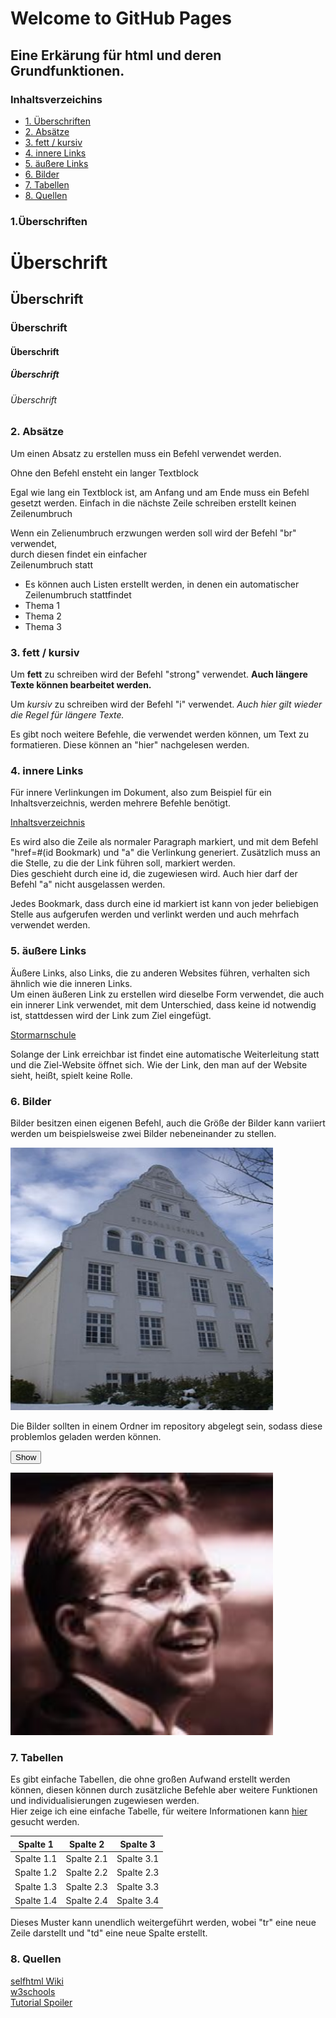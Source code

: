 # Welcome to GitHub Pages

<h2> 
Eine Erkärung für html und deren Grundfunktionen.
</h2>

<h3>
<a id="Inh">Inhaltsverzeichins</a></h3>

<ul>
<li><a href="#Übe">1. Überschriften</a></li>
<li><a href="#Abs">2. Absätze</a></li>
<li><a href="#Fet">3. fett / kursiv</a></li>
<li><a href="#Inn">4. innere Links</a></li>
<li><a href="#Äuß">5. äußere Links</a></li>
<li><a href="#Bil">6. Bilder</a></li>
<li><a href="#Tab">7. Tabellen</a></li>
<li><a href="#Que">8. Quellen</a></li>
</ul>

<h3>
<a id="Übe">1.Überschriften</a>
</h3>

<h1>
Überschrift
</h1>


<h2>
Überschrift
</h2>


<h3>
Überschrift
</h3>


<h4>
Überschrift
</h4>


<h5>
Überschrift
</h5>


<h6>
Überschrift
</h6>

<h3>
<a id="Abs">2. Absätze</a>
</h3>

<p>Um einen Absatz zu erstellen muss ein Befehl verwendet werden.</p>

<p>Ohne den Befehl ensteht ein langer Textblock</p>

<p>Egal wie lang ein Textblock ist, am Anfang und am Ende muss ein Befehl gesetzt werden.
Einfach in die nächste Zeile schreiben erstellt
keinen
Zeilenumbruch</p>

<p>Wenn ein Zelienumbruch erzwungen werden soll wird der Befehl "br" verwendet,<br>
durch diesen findet ein einfacher<br>
Zeilenumbruch statt</p>

<ul>
<li>Es können auch Listen erstellt werden, in denen ein automatischer Zeilenumbruch stattfindet</li>
<li>Thema 1</li>
<li>Thema 2</li>
<li>Thema 3</li>
</ul>

<h3>
<a id="Fet">3. fett / kursiv</a>
</h3>

<p>Um <strong>fett</strong> zu schreiben wird der Befehl "strong" verwendet. <strong>Auch längere Texte können bearbeitet werden.</strong></p>

<p>Um <i>kursiv</i> zu schreiben wird der Befehl "i" verwendet. <i>Auch hier gilt wieder die Regel für längere Texte.</i></p>

<p>Es gibt noch weitere Befehle, die verwendet werden können, um Text zu formatieren. Diese können an "hier" nachgelesen werden.</p>

<h3>
<a id="Inn">4. innere Links</a>
</h3>

<p>Für innere Verlinkungen im Dokument, also zum Beispiel für ein Inhaltsverzeichnis, werden mehrere Befehle benötigt.</p>

<p><a href="#Inh">Inhaltsverzeichnis</a></p>

<p>Es wird also die Zeile als normaler Paragraph markiert, und mit dem Befehl "href=#(id Bookmark) und "a" die Verlinkung generiert.
Zusätzlich muss an die Stelle, zu die der Link führen soll, markiert werden.<br>
Dies geschieht durch eine id, die zugewiesen wird. Auch hier darf der Befehl "a" nicht ausgelassen werden.</p>

<p>Jedes Bookmark, dass durch eine id markiert ist kann von jeder beliebigen Stelle aus aufgerufen werden und verlinkt werden und auch mehrfach verwendet werden.</p>

<h3>
<a id="Äuß">5. äußere Links</a>
</h3>

<p>Äußere Links, also Links, die zu anderen Websites führen, verhalten sich ähnlich wie die inneren Links.<br>
Um einen äußeren Link zu erstellen wird dieselbe Form verwendet, die auch ein innerer Link verwendet, mit dem Unterschied, dass keine id notwendig ist, stattdessen wird der Link zum Ziel eingefügt.</p>

<p><a href="http://stormarnschule.de/">Stormarnschule</a></p>

<p>Solange der Link erreichbar ist findet eine automatische Weiterleitung statt und die Ziel-Website öffnet sich. Wie der Link, den man auf der Website sieht, heißt, spielt keine Rolle.</p>

<h3>
<a id="Bil">6. Bilder</a>
</h3>

<p>Bilder besitzen einen eigenen Befehl, auch die Größe der Bilder kann variiert werden um beispielsweise zwei Bilder nebeneinander zu stellen.</p>

<p><img src="images/Bild1.jpg" alt="Bild1" style="width:420px;height:420px;border:0;"></p>

<p>Die Bilder sollten in einem Ordner im  repository abgelegt sein, sodass diese problemlos geladen werden können.</p>

<p><input class="spoilerbutton" type="button" value="Show" onclick="this.value=this.value=='Show'?'Hide':'Show';">
<div class="spoiler"><div>
<p><img src="images/Bild2.jpg" alt="Bild2" style="width:420px;height:420px;border:0;"></p>
</div></div></p>

<h3>
<a id="Tab">7. Tabellen</a>
</h3>

<p>Es gibt einfache Tabellen, die ohne großen Aufwand erstellt werden können, diesen können durch zusätzliche Befehle aber weitere Funktionen und individualisierungen zugewiesen werden.<br>
Hier zeige ich eine einfache Tabelle, für weitere Informationen kann <a href="http://www.w3schools.com/html/html_tables.asp">hier</a> gesucht werden.</p>

<table>
<thead>
<tr>
<th>Spalte 1</th>
<th align="center">Spalte 2</th>
<th align="center">Spalte 3</th>
</tr>
</thead>
<tbody>
<tr>
<td>Spalte 1.1</td>
<td align="center">Spalte 2.1</td>
<td align="center">Spalte 3.1</td>
</tr>
<tr>
<td>Spalte 1.2</td>
<td align="center">Spalte 2.2</td>
<td align="center">Spalte 2.3</td>
</tr>
<tr>
<td>Spalte 1.3</td>
<td align="center">Spalte 2.3</td>
<td align="center">Spalte 3.3</td>
</tr>
<tr>
<td>Spalte 1.4</td>
<td align="center">Spalte 2.4</td>
<td align="center">Spalte 3.4</td>
</tr>
</tbody>
</table>

<p>Dieses Muster kann unendlich weitergeführt werden, wobei "tr" eine neue Zeile darstellt und "td" eine neue Spalte erstellt.</p>

<h3>
<a id="Que">8. Quellen</a>
</h3>

<p><a href="https://wiki.selfhtml.org/wiki/Startseite">selfhtml Wiki</a><br>
<a Href="http://www.w3schools.com/">w3schools</a><br>
<a href="http://www.bloggersentral.com/2013/03/content-spoiler-with-simple-css3.html">Tutorial Spoiler</a></p>
